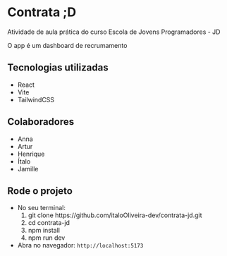 # Contrata ;D

Atividade de aula prática do curso Escola de Jovens Programadores - JD

O app é um dashboard de recrumamento

## Tecnologias utilizadas

- React
- Vite
- TailwindCSS

## Colaboradores

- Anna
- Artur
- Henrique
- Ítalo
- Jamille

## Rode o projeto

- No seu terminal: <br>
  <ol>
    <li>git clone https://github.com/italoOliveira-dev/contrata-jd.git</li>
    <li>cd contrata-jd</li>
    <li>npm install</li>
    <li>npm run dev</li>
  </ol>
- Abra no navegador: `http://localhost:5173`
